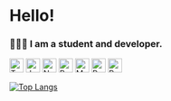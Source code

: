 # Hello!

### 👨🏻‍💻 I am a student and developer.

<img src="https://api.iconify.design/logos-typescript-icon.svg" alt="TypeScript" width="25" /> <img src="https://api.iconify.design/logos-java.svg" alt="Java" width="25" /> <img src="https://api.iconify.design/logos-nodejs-icon.svg" alt="NodeJS" width="25" /> <img src="https://api.iconify.design/logos-react.svg" alt="React" width="25" /> <img src="https://api.iconify.design/logos-mysql.svg" alt="MySQL" width="25" /> <img src="https://api.iconify.design/logos-postgresql.svg" alt="PostgreSQL" width="25" /> <img src="https://api.iconify.design/logos-redis.svg" alt="Redis" width="25" />

[![Top Langs](https://github-readme-stats.vercel.app/api/top-langs/?username=rafaelsza&hide=ruby,java,css&layout=compact)]()